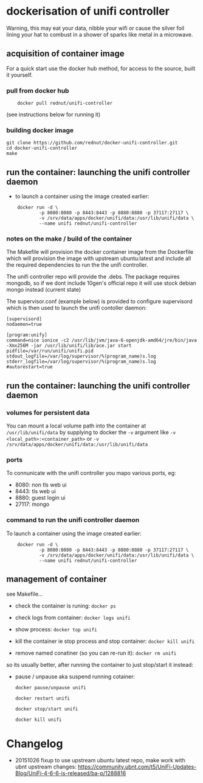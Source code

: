 # dockerisation of unifi controller

Warning, this may eat your data, nibble your wifi or cause the silver foil lining your hat to combust in a shower of sparks like metal in a microwave.



## acquisition of container image

For a quick start use the docker hub method, for access to the source, built it yourself.



### pull from docker hub


```	
	docker pull rednut/unifi-controller
```

(see instructions below for running it)




### building docker image

```
git clone https://github.com/rednut/docker-unifi-controller.git 
cd docker-unifi-controller
make
```


## run the container: launching the unifi controller daemon

- to launch a container using the image created earlier:

```
    docker run -d \
            -p 8080:8080 -p 8443:8443 -p 8880:8880 -p 37117:27117 \
            -v /srv/data/apps/docker/unifi/data:/usr/lib/unifi/data \
            --name unifi rednut/unifi-controller
```


### notes on the make / build of the container

The Makefile will provision the docker container image from the Dockerfile which will provision the image with upstream ubuntu:latest and include all the required dependencies to 
run the the unifi controller.

The unifi controller repo will provide the .debs. The package requires mongodb, so if we dont
include 10gen's official repo it will use stock debian mongo instead (current state)

The supervisor.conf (example below) is provided to configure supervisord which is then used to launch the unifi contoller daemon:


```
[supervisord]
nodaemon=true

[program:unify]
command=nice ionice -c2 /usr/lib/jvm/java-6-openjdk-amd64/jre/bin/java -Xmx256M -jar /usr/lib/unifi/lib/ace.jar start
pidfile=/var/run/unifi/unifi.pid
stdout_logfile=/var/log/supervisor/%(program_name)s.log
stderr_logfile=/var/log/supervisor/%(program_name)s.log
#autorestart=true

```


## run the container: launching the unifi controller daemon

### volumes for persistent data

You can mount a local volume path into the container at `/usr/lib/unifi/data` by supplying to docker the `-v` argument like `-v <local_path>:<container_path>` or `-v /srv/data/apps/docker/unifi/data:/usr/lib/unifi/data`

### ports

To connunicate with the unifi controller you mapo various ports, eg:

- 8080: non tls web ui
- 8443: tls web ui
- 8880: guest login ui
- 27117: mongo 

### command to run the unifi controller daemon

To launch a container using the image created earlier:

``` 
	docker run -d \
			-p 8080:8080 -p 8443:8443 -p 8880:8880 -p 37117:27117 \
			-v /srv/data/apps/docker/unifi/data:/usr/lib/unifi/data \
			--name unifi rednut/unifi-controller
```


## management of container 

see Makefile...

- check the container is runing:
	`docker ps`

- check logs from container:
	`docker logs unifi`

- show process:
	`docker top unifi`

- kill the container ie stop process and stop container:
	`docker kill unifi`

- remove named conatiner (so you can re-run it):
	`docker rm unifi`

so its usually better, after running the container to just stop/start it instead:

- pause / unpause aka suspend running cotainer:

	`docker pause/unpause unifi`



	`docker restart unifi`


	`docker stop/start unifi`

	`docker kill unifi`

# Changelog

- 20151026 fixup to use upstream ubuntu latest repo, make work with ubnt upstream changes: https://community.ubnt.com/t5/UniFi-Updates-Blog/UniFi-4-6-6-is-released/ba-p/1288816



